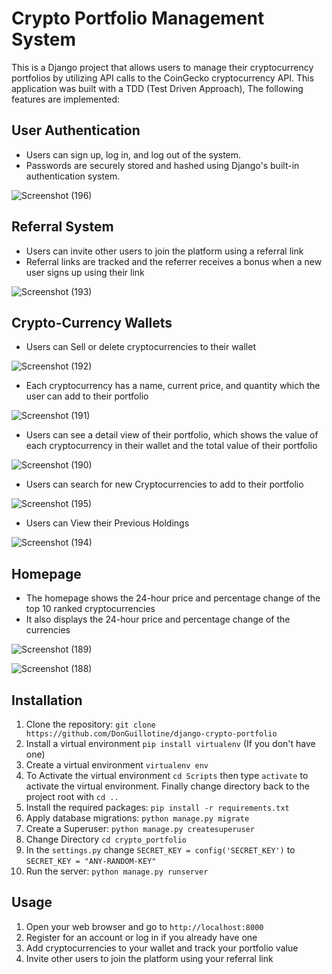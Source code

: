 Crypto Portfolio Management System
==================================

This is a Django project that allows users to manage their cryptocurrency portfolios by utilizing API calls to the CoinGecko cryptocurrency API. This application was built with a TDD (Test Driven Approach), The following features are implemented:

User Authentication
-------------------

-   Users can sign up, log in, and log out of the system.
-   Passwords are securely stored and hashed using Django's built-in authentication system.

![Screenshot (196)](https://user-images.githubusercontent.com/89584431/231948630-9a0ed657-5817-43f5-b5b0-4d4c336fce34.png)


Referral System
---------------

-   Users can invite other users to join the platform using a referral link
-   Referral links are tracked and the referrer receives a bonus when a new user signs up using their link

![Screenshot (193)](https://user-images.githubusercontent.com/89584431/231945891-26eac306-8a03-4b77-94ca-8f120ee3f1c4.png)


Crypto-Currency Wallets
-----------------------

-   Users can Sell or delete cryptocurrencies to their wallet

![Screenshot (192)](https://user-images.githubusercontent.com/89584431/231945679-c920bbd7-664f-4880-b96b-e84465b198f2.png)

-   Each cryptocurrency has a name, current price, and quantity which the user can add to their portfolio

![Screenshot (191)](https://user-images.githubusercontent.com/89584431/231945367-0751bd8e-d222-48bf-80f1-d868aea667fd.png)

-   Users can see a detail view of their portfolio, which shows the value of each cryptocurrency in their wallet and the total value of their portfolio

![Screenshot (190)](https://user-images.githubusercontent.com/89584431/231945186-326ed496-afa9-4b47-93e6-befee7557e55.png)

-   Users can search for new Cryptocurrencies to add to their portfolio

![Screenshot (195)](https://user-images.githubusercontent.com/89584431/231946845-719a2d87-1f94-45a6-8919-c9807a656093.png)

-   Users can View their Previous Holdings

![Screenshot (194)](https://user-images.githubusercontent.com/89584431/231946100-a7e09d1e-a4e2-4c67-8be2-e143e7e3ef39.png)


Homepage
--------

-   The homepage shows the 24-hour price and percentage change of the top 10 ranked cryptocurrencies
-   It also displays the 24-hour price and percentage change of the currencies

![Screenshot (189)](https://user-images.githubusercontent.com/89584431/231944713-60b31f47-488f-4389-82ef-c66d08266bff.png)


![Screenshot (188)](https://user-images.githubusercontent.com/89584431/231944599-81f5c591-e684-45e6-a5d8-45d0baded477.png)


Installation
------------

1.  Clone the repository: `git clone https://github.com/DonGuillotine/django-crypto-portfolio`
2.  Install a virtual environment `pip install virtualenv` (If you don't have one)
3.  Create a virtual environment `virtualenv env`
4.  To Activate the virtual environment `cd Scripts` then type `activate` to activate the virtual environment. Finally change directory back to the project root with `cd ..`
5.  Install the required packages: `pip install -r requirements.txt`
6.  Apply database migrations: `python manage.py migrate`
7.  Create a Superuser: `python manage.py createsuperuser`
8.  Change Directory `cd crypto_portfolio`
9.  In the `settings.py` change `SECRET_KEY = config('SECRET_KEY')` to `SECRET_KEY = "ANY-RANDOM-KEY"`
10. Run the server: `python manage.py runserver`

Usage
-----

1.  Open your web browser and go to `http://localhost:8000`
2.  Register for an account or log in if you already have one
3.  Add cryptocurrencies to your wallet and track your portfolio value
4.  Invite other users to join the platform using your referral link
